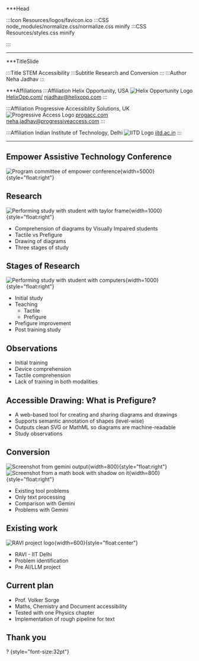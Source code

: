 ***Head

:::Icon Resources/logos/favicon.ico
:::CSS node_modules/normalize.css/normalize.css minify
:::CSS Resources/styles.css minify

:::

***

***TitleSlide

:::Title STEM Accessibility
:::Subtitle Research and Conversion
:::
:::Author  Neha Jadhav
:::

***Affiliations
:::Affiliation
Helix Opportunity, USA
![Helix Opportunity Logo](Resources/logos/Helix-logo-small.jpg)
[HelixOpp.com/](https://helixopp.com/)
[njadhav@helixopp.com](mailto:v.sorge@bham.ac.uk)
:::

:::Affiliation
Progressive Accessiblity Solutions, UK
![Progressive Access Logo](Resources/logos/logo2-small.png)
[progacc.com](https://progressiveaccess.com)
[neha.jadhav@progressiveaccess.com](mailto:neha.jadhav@progressiveaccess.com)
:::

:::Affiliation
Indian Institute of Technology, Delhi
![IITD Logo](Resources/logos/iitd-logo-small.png)
[iitd.ac.in](https://iitd.ac.in)
:::

*******************

## Empower Assistive Technology Conference

![Program committee of empower conference](Resources/images/Empower.png){width=5000}{style="float:right"}

## Research

![Performing study with student with taylor frame](Resources/images/Study1.jpeg){width=1000}{style="float:right"}
* Comprehension of diagrams by Visually Impaired students
* Tactile vs Prefigure
* Drawing of diagrams
* Three stages of study

## Stages of Research

![Performing study with student with computers](Resources/images/Study2.jpeg){width=1000}{style="float:right"}
* Initial study
* Teaching
  * Tactile
  * Prefigure
* Prefigure improvement
* Post training study

## Observations

* Initial training
* Device comprehension
* Tactile comprehension
* Lack of training in both modalities


## Accessible Drawing: What is Prefigure?

* A web-based tool for creating and sharing diagrams and drawings
* Supports semantic annotation of shapes (level-wise)
* Outputs clean SVG or MathML so diagrams are machine-readable
* Study observations


## Conversion
![Screenshot from gemini output](Resources/images/Output.png){width=800}{style="float:right"}
![Screenshot from a math book with shadow on it](Resources/images/Input.jpg){width=800}{style="float:right"}

* Existing tool problems
* Only text processing
* Comparison with Gemini
* Problems with Gemini

## Existing work

![RAVI project logo](Resources/logos/ravi.jpg){width=600}{style="float:center"}
* RAVI - IIT Delhi
* Problem identification
* Pre AI/LLM project

## Current plan

* Prof. Volker Sorge
* Maths, Chemistry and Document accessibility
* Tested with one Physics chapter
* Implementation of rough pipeline for text 


## Thank you
? {style="font-size:32pt"}